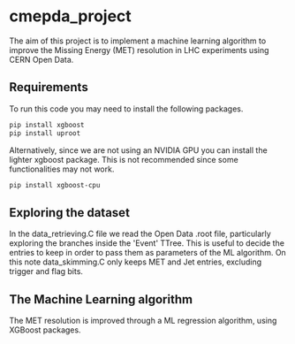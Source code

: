 # cmepda_project
The aim of this project is to implement a machine learning algorithm to improve the Missing Energy (MET) resolution in LHC experiments using CERN Open Data.

## Requirements
To run this code you may need to install the following packages.

```bash
pip install xgboost
pip install uproot
```

Alternatively, since we are not using an NVIDIA GPU you can install the lighter xgboost package. This is not recommended since some functionalities may not work.

```bash
pip install xgboost-cpu
```

## Exploring the dataset
In the data_retrieving.C file we read the Open Data .root file, particularly exploring the branches inside the 'Event' TTree. This is useful to decide the entries to keep in order to pass them as parameters of the ML algorithm.
On this note data_skimming.C only keeps MET and Jet entries, excluding trigger and flag bits.

## The Machine Learning algorithm
The MET resolution is improved through a ML regression algorithm, using XGBoost packages.
